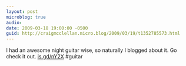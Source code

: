 ```yaml
---
layout: post
microblog: true
audio: 
date: 2009-03-18 19:00:00 -0500
guid: http://craigmcclellan.micro.blog/2009/03/19/t1352785573.html
---
```

I had an awesome night guitar wise, so naturally I blogged about it.  Go check it out. [is.gd/nY2X](http://is.gd/nY2X) #guitar
